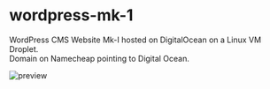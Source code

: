 # wordpress-mk-1
WordPress CMS Website Mk-I hosted on DigitalOcean on a Linux VM Droplet. 
<br>
Domain on Namecheap pointing to Digital Ocean.

![preview](https://github.com/Zeenuxo/wordpress-mk-1/homepage.jpg?raw=true)
